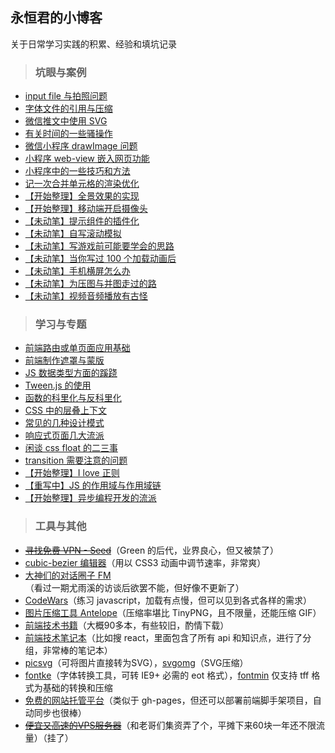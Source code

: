 ## 永恒君的小博客
关于日常学习实践的积累、经验和填坑记录

> ### 坑眼与案例

* [input file 与拍照问题](https://github.com/foreverZ133/blogs/issues/2)
* [字体文件的引用与压缩](https://github.com/foreverZ133/blogs/issues/3)
* [微信推文中使用 SVG](https://github.com/foreverZ133/blogs/issues/28)
* [有关时间的一些骚操作](https://github.com/foreverZ133/blogs/issues/11)
* [微信小程序 drawImage 问题](https://github.com/foreverZ133/blogs/issues/1)
* [小程序 web-view 嵌入网页功能](https://github.com/foreverZ133/blogs/issues/20)
* [小程序中的一些技巧和方法](https://github.com/foreverZ133/blogs/issues/25)
* [记一次合并单元格的渲染优化](https://github.com/foreverZ133/blogs/issues/32)
* [【开始整理】全景效果的实现](https://github.com/foreverZ133/blogs/issues/17)
* [【开始整理】移动端开启摄像头](https://github.com/foreverZ133/blogs/issues/36)
* [【未动笔】提示组件的插件化](#)
* [【未动笔】自写滚动模拟](#)
* [【未动笔】写游戏前可能要学会的思路](#)
* [【未动笔】当你写过 100 个加载动画后](#)
* [【未动笔】手机横屏怎么办](#)
* [【未动笔】为压图与并图走过的路](#)
* [【未动笔】视频音频播放有古怪](#)

> ### 学习与专题

* [前端路由或单页面应用基础](https://github.com/foreverZ133/blogs/issues/22)
* [前端制作遮罩与蒙版](https://github.com/foreverZ133/blogs/issues/21)
* [JS 数据类型方面的蹊跷](https://github.com/foreverZ133/blogs/issues/13)
* [Tween.js 的使用](https://github.com/foreverZ133/blogs/issues/16)
* [函数的科里化与反科里化](https://github.com/foreverZ133/blogs/issues/26)
* [CSS 中的层叠上下文](https://github.com/foreverZ133/blogs/issues/15)
* [常见的几种设计模式](https://github.com/foreverZ133/blogs/issues/27)
* [响应式页面几大流派](https://github.com/foreverZ133/blogs/issues/29)
* [闲谈 css float 的二三事](https://github.com/foreverZ133/blogs/issues/4)
* [transition 需要注意的问题](https://github.com/foreverZ133/blogs/issues/18)
* [【开始整理】I love 正则](https://github.com/foreverZ133/blogs/issues/14)
* [【重写中】JS 的作用域与作用域链](https://github.com/foreverZ133/blogs/issues/23)
* [【开始整理】异步编程开发的流派](https://github.com/foreverZ133/blogs/issues/19)

> ### 工具与其他

* ~~[寻找免费 VPN - Seed](http://52.187.146.95/)~~（Green 的后代，业界良心，但又被禁了）
* [cubic-bezier 编辑器](http://yisibl.github.io/cubic-bezier/)（用以 CSS3 动画中调节速率，非常爽）
* [大神们的对话圈子 FM](http://teahour.fm/)（看过一期尤雨溪的访谈后欲罢不能，但好像不更新了）
* [CodeWars](http://www.codewars.com/)（练习 javascript，加载有点慢，但可以见到各式各样的需求）
* [图片压缩工具 Antelope](https://pan.baidu.com/s/1o8KD2Lc)（压缩率堪比 TinyPNG，且不限量，还能压缩 GIF）
* [前端技术书籍](https://pan.baidu.com/s/1sl2Xekl)（大概90多本，有些较旧，酌情下载）
* [前端技术笔记本](https://devhints.io/)（比如搜 react，里面包含了所有 api 和知识点，进行了分组，非常棒的笔记本）
* [picsvg](http://picsvg.com/)（可将图片直接转为SVG），[svgomg](https://jakearchibald.github.io/svgomg/)（SVG压缩）
* [fontke](https://www.fontke.com/tool/convfont/)（字体转换工具，可转 IE9+ 必需的 eot 格式），[fontmin](http://ecomfe.github.io/fontmin/) 仅支持 tff 格式为基础的转换和压缩
* [免费的网站托管平台](https://www.netlify.com/)（类似于 gh-pages，但还可以部署前端脚手架项目，自动同步也很棒）
* ~~[便宜又高速的VPS服务器](https://dedione.com/)~~（和老哥们集资弄了个，平摊下来60块一年还不限流量）（挂了）
